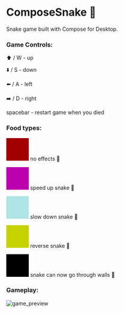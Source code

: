 # ComposeSnake 🐍

Snake game built with Compose for Desktop.

### Game Controls:
⬆️ / W - up

⬇️ / S - down ️

⬅️ / A - left

➡️ / D - right

spacebar - restart game when you died

### Food types:

![food_normal](images/food_normal.png) no effects 🛑

![food_accelearate](images/food_accelerate.png) speed up snake 🐇

![food_decelerate](images/food_decelerate.png) slow down snake 🐢

![food_reverse](images/food_reverse.png) reverse snake 🔄

![food_go_through_walls](images/food_go_through_walls.png) snake can now go through walls 🚀

### Gameplay:

![game_preview](images/game_preview.gif)
